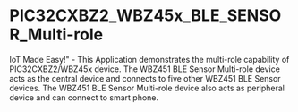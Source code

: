 # PIC32CXBZ2_WBZ45x_BLE_SENSOR_Multi-role
IoT Made Easy!" - This Application demonstrates the multi-role capability of PIC32CXBZ2/WBZ45x device. The WBZ451 BLE Sensor Multi-role device acts as the central device and connects to five other WBZ451 BLE Sensor devices. The WBZ451 BLE Sensor Multi-role device also acts as peripheral device and can connect to smart phone.
